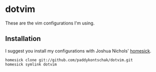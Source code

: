 dotvim
===

These are the vim configurations I'm using.

Installation
---

I suggest you install my configurations with Joshua Nichols' [homesick](https://github.com/technicalpickles/homesick).

    homesick clone git://github.com/paddykontschak/dotvim.git
    homesick symlink dotvim
